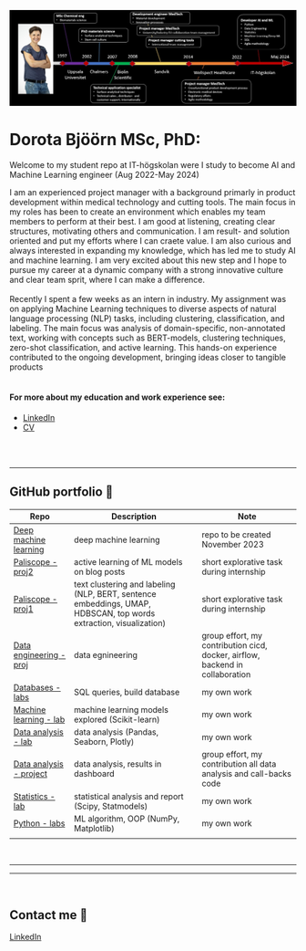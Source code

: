 ![CV timeline from 1997 to now. It started with my MSc studies in Uppsala, followed by PhD at Chalmers and employmet at Biolin Scientific, Sandvik and Wellspect. Now I am a student at IT-högskolan ](assets/cv_timeline.jpg)

# Dorota Bjöörn MSc, PhD:

Welcome to my student repo at IT-högskolan were I study to become AI and Machine Learning engineer (Aug 2022-May 2024)

I am an experienced project manager with a background primarly in product development within medical technology and cutting tools. The main focus in my roles has been to create an environment which enables my team members to perform at their best. I am good at listening, creating clear structures, motivating others and communication. I am result- and solution oriented and put my efforts where I can craete value. I am also curious and always interested in expanding my knowledge, which has led me to study AI and machine learning. I am very excited about this new step and I hope to pursue my career at a dynamic company with a strong innovative culture and clear team sprit, where I can make a difference.
<br/><br/>
Recently I spent a few weeks as an intern in industry. My assignment was on applying Machine Learning techniques to diverse aspects of natural language processing (NLP) tasks, including clustering, classification, and labeling. The main focus was analysis of domain-specific, non-annotated text, working with concepts such as BERT-models, clustering techniques, zero-shot classification, and active learning. This hands-on experience contributed to the ongoing development, bringing ideas closer to tangible products​
<br/><br/>

#### For more about my education and work experience see:
- [LinkedIn][linkedin]
- [CV][CV]

[linkedin]: https://www.linkedin.com/in/dorota-bjoorn/
[CV]: assets/CV_one_pager.pdf

<br/><br/>

---

## GitHub portfolio :briefcase:

| Repo                              | Description                                      | Note    |
| ------------------------------    | ----------------------------------               |---------------------|
| [Deep machine learning][dml]      |deep machine learning                             | repo to be created November 2023
| [Paliscope - proj2][LIA2]      |active learning of ML models on blog posts                          | short explorative task during internship
| [Paliscope - proj1][LIA1]      |text clustering and labeling (NLP, BERT, sentence embeddings, UMAP, HDBSCAN, top words extraction, visualization)                           | short explorative task during internship
| [Data engineering - proj][de]            |data egnineering                                  | group effort, my contribution cicd, docker, airflow, backend in collaboration|
| [Databases - labs][db]                   | SQL queries, build database                      | my own work|
| [Machine learning - lab][ml]      |machine learning models explored (Scikit-learn)   | my own work|
| [Data analysis - lab][da_lab]     | data analysis (Pandas, Seaborn, Plotly)  | my own work
| [Data analysis - project][da_dash]| data analysis, results in dashboard | group effort, my contribution all data analysis and call-backs code
| [Statistics - lab][stats]         |statistical analysis and report (Scipy, Statmodels) | my own work          |
| [Python - labs][python-labs]      |ML algorithm, OOP (NumPy, Matplotlib) | my own work|
|                                   |                                                   |

[dml]: https:
[LIA2]: https://github.com/DorotaBjoorn/Active-Learning-LIA-project
[LIA1]: https://github.com/DorotaBjoorn/Text-Classification-LIA-project
[de]: https://github.com/DorotaBjoorn/Data-Engineering-Project
[db]: https://github.com/DorotaBjoorn/Databases-Dorota-Bjoorn/tree/main/lab
[ml]: https://github.com/DorotaBjoorn/Machine-Learning-Dorota-Bjoorn/tree/main/lab
[da_lab]: https://github.com/DorotaBjoorn/Databehandling-Dorota-Bjoorn/tree/main/Lab
[da_dash]: https://github.com/DorotaBjoorn/Databehadling-projekt
[stats]: https://github.com/DorotaBjoorn/Statistics-Dorota-Bjoorn/tree/main/Project
[python-labs]: https://github.com/DorotaBjoorn/Python-Dorota-Bjoorn/tree/main/Labs

<br/>

---
---
<br/>

## Contact me :iphone:

[LinkedIn]

[LinkedIn]: https://www.linkedin.com/in/dorota-bjoorn/
